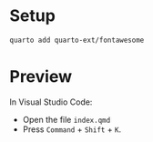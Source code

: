 # Setup

```bash
quarto add quarto-ext/fontawesome
```

# Preview

In Visual Studio Code:

- Open the file `index.qmd`
- Press `Command` + `Shift` + `K`.
